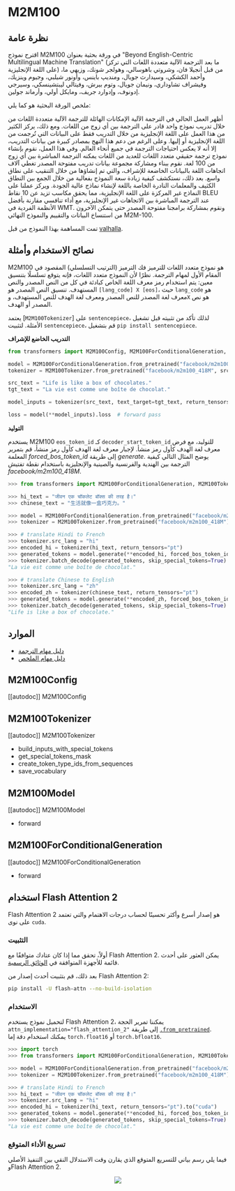 # M2M100  

## نظرة عامة
اقترح نموذج M2M100 في ورقة بحثية بعنوان "Beyond English-Centric Multilingual Machine Translation" (ما بعد الترجمة الآلية متعددة اللغات التي تركز على اللغة الإنجليزية) من قبل أنجيلا فان، وشروتي باهوسالي، وهولجر شونك، وزيهي ما، وأحمد الكشكي، وسيدارث جويال، ومنديپ باينس، وأونور شيلبي، وجيوم وينزيك، وفيشراف تشاوداري، ونيمان جويال، وتوم بيرش، وفيتالي ليبتشينسكي، وسيرجي إدونوف، وإدوارد جريف، ومايكل أولي، وأرماند جولين.

ملخص الورقة البحثية هو كما يلي:

أظهر العمل الحالي في الترجمة الآلية الإمكانات الهائلة للترجمة الآلية متعددة اللغات من خلال تدريب نموذج واحد قادر على الترجمة بين أي زوج من اللغات. ومع ذلك، يركز الكثير من هذا العمل على اللغة الإنجليزية من خلال التدريب فقط على البيانات التي تُرجمت من اللغة الإنجليزية أو إليها. وعلى الرغم من دعم هذا النهج بمصادر كبيرة من بيانات التدريب، إلا أنه لا يعكس احتياجات الترجمة في جميع أنحاء العالم. وفي هذا العمل، نقوم بإنشاء نموذج ترجمة حقيقي متعدد اللغات للعديد من اللغات يمكنه الترجمة المباشرة بين أي زوج من 100 لغة. نقوم ببناء ومشاركة مجموعة بيانات تدريب مفتوحة المصدر تغطي آلاف اتجاهات اللغة بالبيانات الخاضعة للإشراف، والتي تم إنشاؤها من خلال التنقيب على نطاق واسع. بعد ذلك، نستكشف كيفية زيادة سعة النموذج بفعالية من خلال الجمع بين النطاق الكثيف والمعلمات النادرة الخاصة باللغة لإنشاء نماذج عالية الجودة. ويركز عملنا على النماذج غير المركزة على اللغة الإنجليزية، مما يحقق مكاسب تزيد عن 10 نقاط BLEU عند الترجمة المباشرة بين الاتجاهات غير الإنجليزية، مع أداء تنافسي مقارنة بأفضل الأنظمة الفردية في WMT. ونقوم بمشاركة برامجنا مفتوحة المصدر حتى يتمكن الآخرون من استنساخ البيانات والتقييم والنموذج النهائي M2M-100.

تمت المساهمة بهذا النموذج من قبل [valhalla](https://huggingface.co/valhalla).

## نصائح الاستخدام وأمثلة

M2M100 هو نموذج متعدد اللغات للترميز فك الترميز (الترتيب التسلسلي) المقصود في المقام الأول لمهام الترجمة. نظرًا لأن النموذج متعدد اللغات، فإنه يتوقع تسلسلًا بتنسيق معين: يتم استخدام رمز معرف اللغة الخاص كبادئة في كل من النص المصدر والنص المستهدف. تنسيق النص المصدر هو `[lang_code] X [eos]`، حيث `lang_code` هو معرف لغة المصدر للنص المصدر ومعرف لغة الهدف للنص المستهدف، و`X` هو نص المصدر أو الهدف.

يعتمد [`M2M100Tokenizer`] على `sentencepiece`، لذلك تأكد من تثبيته قبل تشغيل الأمثلة. لتثبيت `sentencepiece`، قم بتشغيل `pip install sentencepiece`.

**التدريب الخاضع للإشراف**

```python
from transformers import M2M100Config, M2M100ForConditionalGeneration, M2M100Tokenizer

model = M2M100ForConditionalGeneration.from_pretrained("facebook/m2m100_418M")
tokenizer = M2M100Tokenizer.from_pretrained("facebook/m2m100_418M", src_lang="en", tgt_lang="fr")

src_text = "Life is like a box of chocolates."
tgt_text = "La vie est comme une boîte de chocolat."

model_inputs = tokenizer(src_text, text_target=tgt_text, return_tensors="pt")

loss = model(**model_inputs).loss  # forward pass
```

**التوليد**

يستخدم M2M100 `eos_token_id` كـ `decoder_start_token_id` للتوليد، مع فرض معرف لغة الهدف كأول رمز منشأ. لإجبار معرف لغة الهدف كأول رمز منشأ، قم بتمرير المعلمة *forced_bos_token_id* إلى طريقة *generate*. يوضح المثال التالي كيفية الترجمة بين الهندية والفرنسية والصينية والإنجليزية باستخدام نقطة تفتيش *facebook/m2m100_418M*.

```python
>>> from transformers import M2M100ForConditionalGeneration, M2M100Tokenizer

>>> hi_text = "जीवन एक चॉकलेट बॉक्स की तरह है।"
>>> chinese_text = "生活就像一盒巧克力。"

>>> model = M2M100ForConditionalGeneration.from_pretrained("facebook/m2m100_418M")
>>> tokenizer = M2M100Tokenizer.from_pretrained("facebook/m2m100_418M")

>>> # translate Hindi to French
>>> tokenizer.src_lang = "hi"
>>> encoded_hi = tokenizer(hi_text, return_tensors="pt")
>>> generated_tokens = model.generate(**encoded_hi, forced_bos_token_id=tokenizer.get_lang_id("fr"))
>>> tokenizer.batch_decode(generated_tokens, skip_special_tokens=True)
"La vie est comme une boîte de chocolat."

>>> # translate Chinese to English
>>> tokenizer.src_lang = "zh"
>>> encoded_zh = tokenizer(chinese_text, return_tensors="pt")
>>> generated_tokens = model.generate(**encoded_zh, forced_bos_token_id=tokenizer.get_lang_id("en"))
>>> tokenizer.batch_decode(generated_tokens, skip_special_tokens=True)
"Life is like a box of chocolate."
```

## الموارد

- [دليل مهام الترجمة](../tasks/translation)
- [دليل مهام الملخص](../tasks/summarization)

## M2M100Config

[[autodoc]] M2M100Config

## M2M100Tokenizer

[[autodoc]] M2M100Tokenizer

- build_inputs_with_special_tokens
- get_special_tokens_mask
- create_token_type_ids_from_sequences
- save_vocabulary

## M2M100Model

[[autodoc]] M2M100Model

- forward

## M2M100ForConditionalGeneration

[[autodoc]] M2M100ForConditionalGeneration

- forward

## استخدام Flash Attention 2

Flash Attention 2 هو إصدار أسرع وأكثر تحسينًا لحساب درجات الاهتمام والتي تعتمد على نوى `cuda`.

### التثبيت

أولاً، تحقق مما إذا كان عتادك متوافقًا مع Flash Attention 2. يمكن العثور على أحدث قائمة للأجهزة المتوافقة في [الوثائق الرسمية](https://github.com/Dao-AILab/flash-attention#installation-and-features).

بعد ذلك، قم بتثبيت أحدث إصدار من Flash Attention 2:

```bash
pip install -U flash-attn --no-build-isolation
```

### الاستخدام

لتحميل نموذج يستخدم Flash Attention 2، يمكننا تمرير الحجة `attn_implementation="flash_attention_2"` إلى طريقة [`.from_pretrained`](https://huggingface.co/docs/transformers/main/en/main_classes/model#transformers.PreTrainedModel.from_pretrained). يمكنك استخدام دقة إما `torch.float16` أو `torch.bfloat16`.

```python
>>> import torch
>>> from transformers import M2M100ForConditionalGeneration, M2M100Tokenizer

>>> model = M2M100ForConditionalGeneration.from_pretrained("facebook/m2m100_418M", torch_dtype=torch.float16, attn_implementation="flash_attention_2").to("cuda").eval()
>>> tokenizer = M2M100Tokenizer.from_pretrained("facebook/m2m100_418M")

>>> # translate Hindi to French
>>> hi_text = "जीवन एक चॉकलेट बॉक्स की तरह है।"
>>> tokenizer.src_lang = "hi"
>>> encoded_hi = tokenizer(hi_text, return_tensors="pt").to("cuda")
>>> generated_tokens = model.generate(**encoded_hi, forced_bos_token_id=tokenizer.get_lang_id("fr"))
>>> tokenizer.batch_decode(generated_tokens, skip_special_tokens=True)
"La vie est comme une boîte de chocolat."
```

### تسريع الأداء المتوقع

فيما يلي رسم بياني للتسريع المتوقع الذي يقارن وقت الاستدلال النقي بين التنفيذ الأصلي وFlash Attention 2.

<div style="text-align: center">
<img src="https://huggingface.co/datasets/visheratin/documentation-images/resolve/main/nllb-speedup.webp">
</div>
